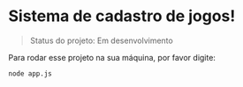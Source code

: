 # Sistema de cadastro de jogos! #

> Status do projeto: Em desenvolvimento

Para rodar esse projeto na sua máquina, por favor digite:

```
node app.js
```
